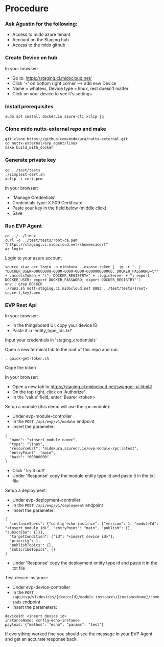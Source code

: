# Procedure

### Ask Agustin for the following:

* Access to mido azure tenant
* Account on the Staging hub
* Access to the mido github


### Create Device on hub

In your browser:
* Go to: https://staging.ci.midocloud.net/
* Click '+' on bottom right corner --> add new Device
* Name = whatevs, Device type = linux, rest doesn't matter
* Click on your device to see it's settings


### Install prerequisites

```
sudo apt install docker.io azure-cli xclip jq 
```


### Clone mido nuttx-external repo and make

```
git clone https://github.com/midokura/nuttx-external.git
cd nuttx-external/evp_agent/linux
make build_with_docker
```


### Generate private key

```
cd ../test/tests
./simplest-cert.sh
xclip -i cert.pem
```
In your browser:
* 'Manage Credentials'
* Credentials type: X.509 Certificate
* Paste your key in the field below (middle click)
* Save


### Run EVP Agent

``` 
cd ../../linux
curl -o ../test/tests/root-ca.pem "https://staging.ci.midocloud.net/showmecacert"
az login
```
Login to your azure account
```
source <(az acr login -n midokura --expose-token |  jq -r '. | "DOCKER_USER=00000000-0000-0000-0000-000000000000; DOCKER_PASSWORD=\"" + .accessToken + "\"; DOCKER_REGISTRY=" + .loginServer + "; export DOCKER_USER; export DOCKER_PASSWORD; export DOCKER_REGISTRY"')
env | grep DOCKER_
./run2.sh mqtt-staging.ci.midocloud.net 8883 ../test/tests/{root-ca,cert,key}.pem
```


### EVP Rest Api

In your browser:
* In the thingsboard UI, copy your device ID
* Paste it in 'entity_type_ids.txt'

Input your credentials in 'staging_credentials'

Open a new terminal tab to the root of this repo and run:

```
. quick-get-token.sh
```

Cope the token

In your browser:
* Open a new tab to https://staging.ci.midocloud.net/swagger-ui.html#
* On the top right, click on 'Authorize'
* In the 'value' field, enter: Bearer \<token\>

Setup a module (this demo will use the rpc module):
* Under evp-module-controller
* In the ```POST /api/evp/v1/module``` endpoint
* Insert the parameter:
```
{
  "name": "<insert module name>",
  "type": "linux",
  "resourceUrl": "midokura.azurecr.io/evp-module-rpc:latest",
  "entryPoint": "main",
  "hash": "00000000"
}
```
* Click 'Try it out!'
* Under 'Response' copy the module entity type id and paste it in the txt file

Setup a deployment:
* Under evp-deployment-controller
* In the ```POST /api/evp/v1/deployment``` endpoint
* Insert the parameter:
```
{
  "instanceSpecs": {"config-echo-instance": {"version": 1, "moduleId": "<insert module id>", "entryPoint": "main", "publish": {}, "subscribe": {}}},
  "targetCondition": {"id": "<insert device id>"},
  "priority": 1,
  "publishTopics": {},
  "subscribeTopics": {}
}
```
* Under 'Response' copy the deployment entity type id and paste it in the txt file


Test device instance:
* Under evp-device-controller
* In the ```POST /api/evp/v1/devices/{deviceId}/module_instances/{instanceName}/commands``` endpoint
* Insert the parameters:
```
deviceId: <insert device id>
instanceName: config-echo-instance
payload: {"method": "echo", "params": "test"}
```
If everything worked fine you should see the message in your EVP Agent
and get an accurate response back.




